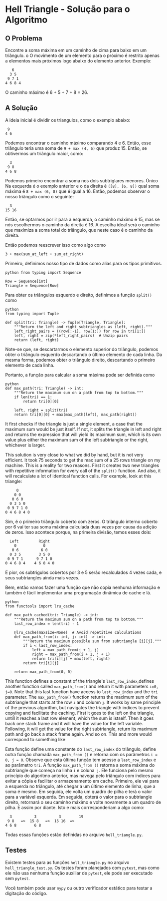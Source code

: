 Hell Triangle - Solução para o Algoritmo
=============
O Problema
-----------
Encontre a soma máxima em um caminho de cima para baixo em um triângulo. o
O movimento de um elemento para o próximo é restrito apenas a
elementos mais próximos logo abaixo do elemento anterior. Exemplo:
```
   6
  3 5
 9 7 1
4 6 8 4
```
O caminho máximo é 6 + 5 + 7 + 8 = 26.

A Solução
------------
A ideia inicial é dividir os triangulos, como o exemplo abaixo:

```
 9
4 6
```

Podemos encontrar o caminho máximo comparando 4 e 6. Então, esse triângulo
teria uma soma de `9 + max (4, 6)` que produz 15. Então, se obtivermos
um triângulo maior, como:

```
  3
 9 8
4 6 8
```

Podemos primeiro encontrar a soma nos dois subtriglares menores. Único
Na esquerda é o exemplo anterior e o da direita é
`([8], [6, 8])` qual soma máxima é `8 + max (6, 8)` que é igual a 16.
Então, podemos observar o nosso triângulo como o seguinte:

```
  3
15 16
```
Então, se optarmos por ir para a esquerda, o caminho máximo é 15, mas se nós
escolhermos o caminho da direita é 16. A escolha ideal será o caminho
que maximiza a soma total do triângulo, que neste caso é o caminho da direita. 

Então podemos reescrever isso como algo como

```
3 + max(sum_at_left + sum_at_right)
```

Primeiro, definimos nosso tipo de dados como alias para os tipos primitivos.
```
python from typing import Sequence

Row = Sequence[int]
Triangle = Sequence[Row]
```

Para obter os triângulos esquerdo e direito, definimos a função `split()` como
```
python
from typing import Tuple

def split(tri: Triangle) -> Tuple[Triangle, Triangle]:
    """Return the left and right subtriangles as (left, right)."""
    left_right_pairs = ((row[:-1], row[1:]) for row in tri[1:])
    left, right = zip(*left_right_pairs)  # Unzip pairs
    return (left, right)
```
Note-se que, se descartarmos o elemento superior do triângulo, podemos obter o triângulo esquerdo descartando o último elemento de cada linha. Da mesma forma, podemos obter o triângulo direito, descartando o primeiro elemento de cada linha.

Portanto, a função para calcular a soma máxima pode ser definida como
```
python 
def max_path(tri: Triangle) -> int:
    """Return the maximum sum on a path from top to bottom."""
    if len(tri) == 1:
        return tri[0][0]

    left, right = split(tri)
    return tri[0][0] + max(max_path(left), max_path(right))
```
It first checks if the triangle is just a single element, a case that the maximum sum would be just itself. If not, it splits the triangle in left and right and returns the expression that will yield its maximum sum, which is its own value plus either the maximum sum of the left subtriangle or the right, whichever is larger.

This solution is very close to what we did by hand, but it is not very efficient. It took 75 seconds to get the max sum of a 25 rows triangle on my machine. This is a reality for two reasons. First it creates two new triangles with repetitive information for every call of the `split()` function. And also, it will recalculate a lot of identical function calls. For example, look at this triangle:
```
     0
    0 0
   0 6 0
  0 3 5 0
 0 9 7 1 0
0 4 6 8 4 0
```
Sim, é o primeiro triângulo coberto com zeros. O triângulo interno coberto por 6 vai ter sua soma máxima calculada duas vezes por causa da adição de zeros. Isso acontece porque, na primeira divisão, temos esses dois:
```
  Left         Right
    0            0
   0 6          6 0
  0 3 5        3 5 0
 0 9 7 1      9 7 1 0
0 4 6 8 4    4 6 8 4 0
```
E pior, os subtrigulos cobertos por 3 e 5 serão recalculados 4 vezes cada, e seus subtriangles ainda mais vezes.

Bem, então vamos fazer uma função que não copia nenhuma informação e também é fácil implementar uma programação dinâmica de cache e lá.
```
python
from functools import lru_cache

def max_path_cached(tri: Triangle) -> int:
    """Return the maximum sum on a path from top to bottom."""
    last_row_index = len(tri) - 1

    @lru_cache(maxsize=None)  # Avoid repetitive calculations
    def max_path_from(i: int, j: int) -> int:
        """Return the maximum possible sum from subtriangle [i][j]."""
        if i < last_row_index:
            left = max_path_from(i + 1, j)
            right = max_path_from(i + 1, j + 1)
            return tri[i][j] + max(left, right)
        return tri[i][j]

    return max_path_from(0, 0)
```
This function defines a constant of the triangle's `last_row_index`,defines another function called `max_path_from()` and return it with parameters `i=0, j=0`. Note that this last function have access to `last_row_index` and the `tri` parameter. The `max_path_from()` function returns the maximum sum of the subtriangle that starts at the row `i` and column `j`. It works by same principle of the previous algorithm, but navigates the triangle with indices to prevent copying and facilitate the caching. First it goes to the left on the triangle, untill it reaches a last row element, which the sum is istself. Then it goes back one stack frame and it will have the value for the left variable. Following, it will get the value for the right subtriangle, return its maximum path and go back a stack frame again. And so on. This and more would correspond to something like

Esta função define uma constante do `last_row_index` do triângulo, define outra função chamada `max_path_from ()` e retorna com os parâmetros `i = 0, j = 0`. Observe que esta última função tem acesso a `last_row_index` e ao parâmetro `tri`. A função `max_path_from ()` retorna a soma máxima do subtriangle que começa na linha `i` e coluna` j`. Ele funciona pelo mesmo princípio do algoritmo anterior, mas navega pelo triângulo com índices para evitar a cópia e facilitar o armazenamento em cache. Primeiro, ele vai para a esquerda no triângulo, até chegar a um último elemento de linha, que a soma é mesmo. Em seguida, ele volta um quadro de pilha e terá o valor para a variável esquerda. Em seguida, obterá o valor para o subtriangle direito, retornará o seu caminho máximo e volte novamente a um quadro de pilha. E assim por diante. Isto e mais corresponderiam a algo como:

```
  3          3          3        19
 9 8   =>  15 8   =>  15 16  =>  
4 6 8        6 8
```

Todas essas funções estão definidas no arquivo `hell_triangle.py`.

Testes
-----
Existem testes para as funções `hell_triangle.py` no arquivo `hell_triangle_test.py`. Os testes foram planejados com `pytest`, mas como ele não usa nenhuma função auxiliar de `pytest`, ele pode ser executado sem `pytest`.

Você também pode usar `mypy` ou outro verificador estático para testar a digitação do código.
